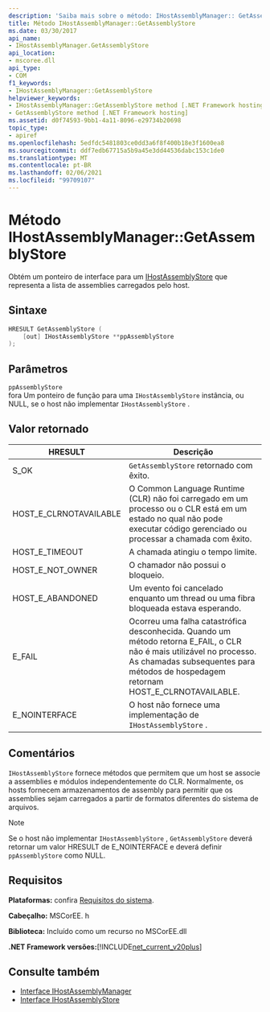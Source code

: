 ```yaml
---
description: 'Saiba mais sobre o método: IHostAssemblyManager:: GetAssemblyStore'
title: Método IHostAssemblyManager::GetAssemblyStore
ms.date: 03/30/2017
api_name:
- IHostAssemblyManager.GetAssemblyStore
api_location:
- mscoree.dll
api_type:
- COM
f1_keywords:
- IHostAssemblyManager::GetAssemblyStore
helpviewer_keywords:
- IHostAssemblyManager::GetAssemblyStore method [.NET Framework hosting]
- GetAssemblyStore method [.NET Framework hosting]
ms.assetid: d0f74593-9bb1-4a11-8096-e29734b20698
topic_type:
- apiref
ms.openlocfilehash: 5edfdc5481803ce0dd3a6f8f400b18e3f1600ea8
ms.sourcegitcommit: ddf7edb67715a5b9a45e3dd44536dabc153c1de0
ms.translationtype: MT
ms.contentlocale: pt-BR
ms.lasthandoff: 02/06/2021
ms.locfileid: "99709107"
---
```

# <a name="ihostassemblymanagergetassemblystore-method"></a>Método IHostAssemblyManager::GetAssemblyStore

Obtém um ponteiro de interface para um [IHostAssemblyStore](ihostassemblystore-interface.md) que representa a lista de assemblies carregados pelo host.  
  
## <a name="syntax"></a>Sintaxe  
  
```cpp  
HRESULT GetAssemblyStore (  
    [out] IHostAssemblyStore **ppAssemblyStore  
);  
```  
  
## <a name="parameters"></a>Parâmetros  

 `ppAssemblyStore`  
 fora Um ponteiro de função para uma `IHostAssemblyStore` instância, ou NULL, se o host não implementar `IHostAssemblyStore` .  
  
## <a name="return-value"></a>Valor retornado  
  
|HRESULT|Descrição|  
|-------------|-----------------|  
|S_OK|`GetAssemblyStore` retornado com êxito.|  
|HOST_E_CLRNOTAVAILABLE|O Common Language Runtime (CLR) não foi carregado em um processo ou o CLR está em um estado no qual não pode executar código gerenciado ou processar a chamada com êxito.|  
|HOST_E_TIMEOUT|A chamada atingiu o tempo limite.|  
|HOST_E_NOT_OWNER|O chamador não possui o bloqueio.|  
|HOST_E_ABANDONED|Um evento foi cancelado enquanto um thread ou uma fibra bloqueada estava esperando.|  
|E_FAIL|Ocorreu uma falha catastrófica desconhecida. Quando um método retorna E_FAIL, o CLR não é mais utilizável no processo. As chamadas subsequentes para métodos de hospedagem retornam HOST_E_CLRNOTAVAILABLE.|  
|E_NOINTERFACE|O host não fornece uma implementação de `IHostAssemblyStore` .|  
  
## <a name="remarks"></a>Comentários  

 `IHostAssemblyStore` fornece métodos que permitem que um host se associe a assemblies e módulos independentemente do CLR. Normalmente, os hosts fornecem armazenamentos de assembly para permitir que os assemblies sejam carregados a partir de formatos diferentes do sistema de arquivos.  
  
> [!NOTE]
> Se o host não implementar `IHostAssemblyStore` , `GetAssemblyStore` deverá retornar um valor HRESULT de E_NOINTERFACE e deverá definir `ppAssemblyStore` como NULL.  
  
## <a name="requirements"></a>Requisitos  

 **Plataformas:** confira [Requisitos do sistema](../../get-started/system-requirements.md).  
  
 **Cabeçalho:** MSCorEE. h  
  
 **Biblioteca:** Incluído como um recurso no MSCorEE.dll  
  
 **.NET Framework versões:**[!INCLUDE[net_current_v20plus](../../../../includes/net-current-v20plus-md.md)]  
  
## <a name="see-also"></a>Consulte também

- [Interface IHostAssemblyManager](ihostassemblymanager-interface.md)
- [Interface IHostAssemblyStore](ihostassemblystore-interface.md)
